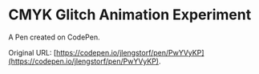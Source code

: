# CMYK Glitch Animation Experiment

A Pen created on CodePen.

Original URL: [https://codepen.io/jlengstorf/pen/PwYVyKP](https://codepen.io/jlengstorf/pen/PwYVyKP).

